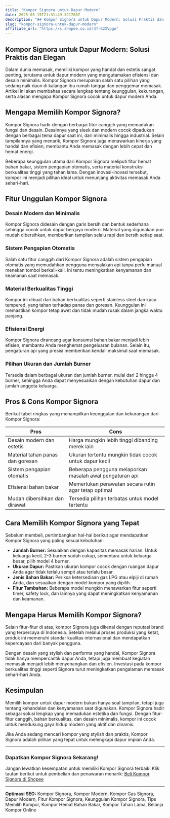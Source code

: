 ```yaml
---
title: "Kompor Signora untuk Dapur Modern"
date: 2025-05-15T21:31:49.321708Z
description: "## Kompor Signora untuk Dapur Modern: Solusi Praktis dan Elegan..."
slug: "kompor-signora-untuk-dapur-modern"
affiliate_url: "https://s.shopee.co.id/3fr62XVpgu"
---
```

## Kompor Signora untuk Dapur Modern: Solusi Praktis dan Elegan

Dalam dunia memasak, memiliki kompor yang handal dan estetis sangat penting, terutama untuk dapur modern yang mengutamakan efisiensi dan desain minimalis. Kompor Signora merupakan salah satu pilihan yang sedang naik daun di kalangan ibu rumah tangga dan penggemar memasak. Artikel ini akan membahas secara lengkap tentang keunggulan, kekurangan, serta alasan mengapa Kompor Signora cocok untuk dapur modern Anda.

## Mengapa Memilih Kompor Signora?

Kompor Signora hadir dengan berbagai fitur canggih yang memadukan fungsi dan desain. Desainnya yang sleek dan modern cocok dipadukan dengan berbagai tema dapur saat ini, dari minimalis hingga industrial. Selain tampilannya yang menarik, Kompor Signora juga menawarkan kinerja yang handal dan efisien, membantu Anda memasak dengan lebih cepat dan hemat energi.

Beberapa keunggulan utama dari Kompor Signora meliputi fitur hemat bahan bakar, sistem pengapian otomatis, serta material konstruksi berkualitas tinggi yang tahan lama. Dengan inovasi-inovasi tersebut, kompor ini menjadi pilihan ideal untuk menunjang aktivitas memasak Anda sehari-hari.

## Fitur Unggulan Kompor Signora

### Desain Modern dan Minimalis

Kompor Signora didesain dengan garis bersih dan bentuk sederhana sehingga cocok untuk dapur bergaya modern. Material yang digunakan pun mudah dibersihkan, memberikan tampilan selalu rapi dan bersih setiap saat.

### Sistem Pengapian Otomatis

Salah satu fitur canggih dari Kompor Signora adalah sistem pengapian otomatis yang memudahkan pengguna menyalakan api tanpa perlu manual menekan tombol berkali-kali. Ini tentu meningkatkan kenyamanan dan keamanan saat memasak.

### Material Berkualitas Tinggi

Kompor ini dibuat dari bahan berkualitas seperti stainless steel dan kaca tempered, yang tahan terhadap panas dan goresan. Keunggulan ini memastikan kompor tetap awet dan tidak mudah rusak dalam jangka waktu panjang.

### Efisiensi Energi

Kompor Signora dirancang agar konsumsi bahan bakar menjadi lebih efisien, membantu Anda menghemat pengeluaran bulanan. Selain itu, pengaturan api yang presisi memberikan kendali maksimal saat memasak.

### Pilihan Ukuran dan Jumlah Burner

Tersedia dalam berbagai ukuran dan jumlah burner, mulai dari 2 hingga 4 burner, sehingga Anda dapat menyesuaikan dengan kebutuhan dapur dan jumlah anggota keluarga.

## Pros & Cons Kompor Signora

Berikut tabel ringkas yang menampilkan keunggulan dan kekurangan dari Kompor Signora:

| **Pros** | **Cons** |
|---|---|
| Desain modern dan estetis | Harga mungkin lebih tinggi dibanding merek lain |
| Material tahan panas dan goresan | Ukuran tertentu mungkin tidak cocok untuk dapur kecil |
| Sistem pengapian otomatis | Beberapa pengguna melaporkan masalah awal pengaturan api |
| Efisiensi bahan bakar | Memerlukan perawatan secara rutin agar tetap optimal |
| Mudah dibersihkan dan dirawat | Tersedia pilihan terbatas untuk model tertentu |

## Cara Memilih Kompor Signora yang Tepat

Sebelum membeli, pertimbangkan hal-hal berikut agar mendapatkan Kompor Signora yang paling sesuai kebutuhan:

- **Jumlah Burner:** Sesuaikan dengan kapasitas memasak harian. Untuk keluarga kecil, 2-3 burner sudah cukup, sementara untuk keluarga besar, pilih model 4 burner.
- **Ukuran Dapur:** Pastikan ukuran kompor cocok dengan ruangan dapur Anda agar tidak terlalu sempit atau terlalu besar.
- **Jenis Bahan Bakar:** Periksa ketersediaan gas LPG atau elpiji di rumah Anda, dan sesuaikan dengan model kompor yang dipilih.
- **Fitur Tambahan:** Beberapa model mungkin menawarkan fitur seperti timer, safety lock, dan lainnya yang dapat meningkatkan kenyamanan dan keamanan.

## Mengapa Harus Memilih Kompor Signora?

Selain fitur-fitur di atas, kompor Signora juga dikenal dengan reputasi brand yang terpercaya di Indonesia. Setelah melalui proses produksi yang ketat, produk ini memenuhi standar kualitas internasional dan mendapatkan kepercayaan dari banyak pengguna.

Dengan desain yang stylish dan performa yang handal, Kompor Signora tidak hanya mempercantik dapur Anda, tetapi juga membuat kegiatan memasak menjadi lebih menyenangkan dan efisien. Investasi pada kompor berkualitas tinggi seperti Signora turut meningkatkan pengalaman memasak sehari-hari Anda.

## Kesimpulan

Memilih kompor untuk dapur modern bukan hanya soal tampilan, tetapi juga tentang kehandalan dan kenyamanan saat digunakan. Kompor Signora hadir sebagai solusi lengkap yang memadukan estetika dan fungsi. Dengan fitur-fitur canggih, bahan berkualitas, dan desain minimalis, kompor ini cocok untuk mendukung gaya hidup modern yang aktif dan dinamis.

Jika Anda sedang mencari kompor yang stylish dan praktis, Kompor Signora adalah pilihan yang tepat untuk melengkapi dapur impian Anda.

---

### Dapatkan Kompor Signora Sekarang!

Jangan lewatkan kesempatan untuk memiliki Kompor Signora terbaik! Klik tautan berikut untuk pembelian dan penawaran menarik: [Beli Kompor Signora di Shopee](https://s.shopee.co.id/3fr62XVpgu)

---

**Optimasi SEO:** Kompor Signora, Kompor Modern, Kompor Gas Signora, Dapur Modern, Fitur Kompor Signora, Keunggulan Kompor Signora, Tips Memilih Kompor, Kompor Hemat Bahan Bakar, Kompor Tahan Lama, Belanja Kompor Online